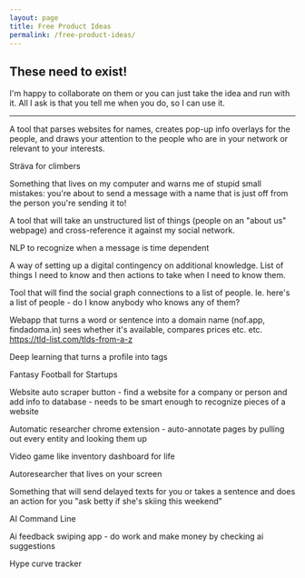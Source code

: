 ```yaml
---
layout: page
title: Free Product Ideas
permalink: /free-product-ideas/
---
```


## These need to exist!
I'm happy to collaborate on them or you can just take the idea and run with it. All I ask is that you tell me when you do, so I can use it.

---

A tool that parses websites for names, creates pop-up info overlays for the people, and draws your attention to the people who are in your network or relevant to your interests.

Sträva for climbers

Something that lives on my computer and warns me of stupid small mistakes: you're about to send a message with a name that is just off from the person you're sending it to! 

A tool that will take an unstructured list of things (people on an "about us" webpage) and cross-reference it against my social network.

NLP to recognize when a message is time dependent

A way of setting up a digital contingency on additional knowledge. List of things I need to know and then actions to take when I need to know them.

Tool that will find the social graph connections to a list of people. Ie. here's a list of people - do I know anybody who knows any of them?

Webapp that turns a word or sentence into a domain name (nof.app, findadoma.in) sees whether it's available, compares prices etc. etc. 
https://tld-list.com/tlds-from-a-z

Deep learning that turns a profile into tags

Fantasy Football for Startups 

Website auto scraper button - find a website for a company or person and add info to database - needs to be smart enough to recognize pieces of a website  

Automatic researcher chrome extension - auto-annotate pages by pulling out every entity and looking them up

Video game like inventory dashboard for life  

Autoresearcher that lives on your screen  

Something that will send delayed texts for you or takes a sentence and does an action for you "ask betty if she's skiing this weekend"  

AI Command Line   

Ai feedback swiping app - do work and make money by checking ai suggestions  
   
Hype curve tracker  